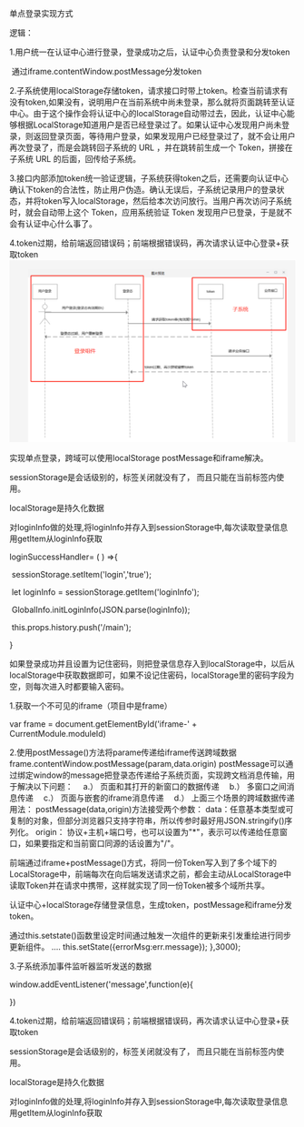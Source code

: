 
单点登录实现方式 

逻辑：

1.用户统一在认证中心进行登录，登录成功之后，认证中心负责登录和分发token

​		通过iframe.contentWindow.postMessage分发token

2.子系统使用localStorage存储token，请求接口时带上token。检查当前请求有没有token,如果没有，说明用户在当前系统中尚未登录，那么就将页面跳转至认证中心。由于这个操作会将认证中心的localStorage自动带过去，因此，认证中心能够根据LocalStorage知道用户是否已经登录过了。如果认证中心发现用户尚未登录，则返回登录页面，等待用户登录，如果发现用户已经登录过了，就不会让用户再次登录了，而是会跳转回子系统的 URL ，并在跳转前生成一个 Token，拼接在子系统 URL 的后面，回传给子系统。

3.接口内部添加token统一验证逻辑，子系统获得token之后，还需要向认证中心确认下token的合法性，防止用户伪造。确认无误后，子系统记录用户的登录状态，并将token写入localStorage，然后给本次访问放行。当用户再次访问子系统时，就会自动带上这个 Token，应用系统验证 Token 发现用户已登录，于是就不会有认证中心什么事了。

4.token过期，给前端返回错误码；前端根据错误码，再次请求认证中心登录+获取token
![](./images/image-20210115094046883.png)

实现单点登录，跨域可以使用localStorage postMessage和iframe解决。         

 sessionStorage是会话级别的，标签关闭就没有了， 而且只能在当前标签内使用。

localStorage是持久化数据        

对loginInfo做的处理,将loginInfo并存入到sessionStorage中,每次读取登录信息用getItem从loginInfo获取

loginSuccessHandler= ( ) =>{

​	sessionStorage.setItem('login','true');

​	let loginInfo = sessionStorage.getItem('loginInfo');

​	GlobalInfo.initLoginInfo(JSON.parse(loginInfo));

​	this.props.history.push('/main');

}                                   

 如果登录成功并且设置为记住密码，则把登录信息存入到localStorage中，以后从localStorage中获取数据即可，如果不设记住密码，localStorage里的密码字段为空，则每次进入时都要输入密码。

1.获取一个不可见的iframe（项目中是frame）

var frame = document.getElementById('iframe-' + CurrentModule.moduleId)

2.使用postMessage()方法将parame传递给iframe传送跨域数据
frame.contentWindow.postMessage(param,data.origin)
postMessage可以通过绑定window的message把登录态传递给子系统页面，实现跨文档消息传输，用于解决以下问题：
　a.） 页面和其打开的新窗口的数据传递
　b.） 多窗口之间消息传递
　c.） 页面与嵌套的iframe消息传递
　d.） 上面三个场景的跨域数据传递
用法：
postMessage(data,origin)方法接受两个参数：
	data：任意基本类型或可复制的对象，但部分浏览器只支持字符串，所以传参时最好用JSON.stringify()序列化。
	origin： 协议+主机+端口号，也可以设置为"*"，表示可以传递给任意窗口，如果要指定和当前窗口同源的话设置为"/"。

前端通过iframe+postMessage()方式，将同一份Token写入到了多个域下的LocalStorage中，前端每次在向后端发送请求之前，都会主动从LocalStorage中读取Token并在请求中携带，这样就实现了同一份Token被多个域所共享。

认证中心+localStorage存储登录信息，生成token，postMessage和iframe分发token。

通过this.setstate()函数里设定时间通过触发一次组件的更新来引发重绘进行同步更新组件。
....
this.setState({errorMsg:err.message});
},3000);

3.子系统添加事件监听器监听发送的数据

window.addEventListener('message',function(e){

})

4.token过期，给前端返回错误码；前端根据错误码，再次请求认证中心登录+获取token

 sessionStorage是会话级别的，标签关闭就没有了， 而且只能在当前标签内使用。

localStorage是持久化数据        

对loginInfo做的处理,将loginInfo并存入到sessionStorage中,每次读取登录信息用getItem从loginInfo获取






